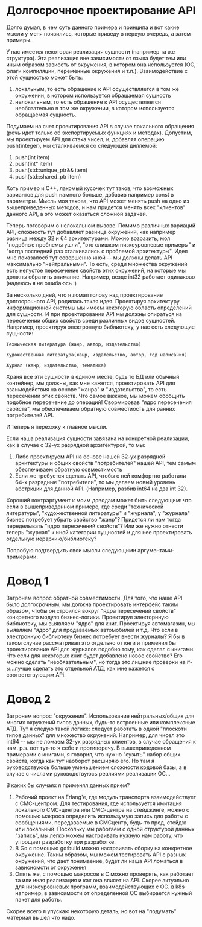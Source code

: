 # Долгосрочное проектирование API

Долго думал, в чем суть данного примера и принципа и вот какие мысли у меня появились, которые приведу в первую очередь, а затем примеры.

У нас имеется некоторая реализация сущности (например та же структура). Эта реализация вне зависимости от языка будет тем или иным образом зависеть от окружения, в котором она используется 
(ОС, флаги компиляции, переменные окружения и т.п.). Взаимодействие с этой сущностью может быть:
1) локальным, то есть обращение к API осуществляется в том же окружении, в котором используется обращаемая сущность
2) нелокальным, то есть обращение к API осуществляется необязательно в том же окружении, в котором используется обращаемая сущность.

Подумаем на счет проектирования API в случае локального обращения (речь идет только об экспортируемых функциях и методах). Допустим, мы проектируем API для стэка чисел, и, добавляя операцию
push(integer), мы сталкиваемся со следующей диллемой:
1) push(int item) 
2) push(int* item)
3) push(std::unique_ptr<int>&& item)
4) push(std::shared_ptr<int> item)

Хоть пример и С++, лакомый кусочек тут таков, что возможных вариантов для push намного больше, добавив например const в параметры. Мысль моя такова, что API может менять push на одно из 
вышеприведенных методов, и нам придется менять всех "клиентов" данного API, а это может оказаться сложной задачей.


Теперь поговорим о нелокальном вызове. Помимо различных вариаций API, сложность тут добавляет разница окружений, как например разница между 32 и 64 архитектурами. Можно возразить, мол 
"подобные проблемы ушли", "это слишком низкоуровневые примеры" и "когда последний раз сталкивались с проблемой архитектуры". Идея мне показалосб тут совершенно иной -- мы должны делать API
максимально "нейтральными". То есть, среди множества окружений есть непустое пересечение свойств этих окружений, на которые мы должны обратить внимание. Например, везде int32 работает одинаково
(надеюсь я не ошибаюсь :)


За несколько дней, что я ломал голову над проектирование долгосрочного API, родилась такая идея. Проектируя архитектуру информационной системы мы имеем некоторую область определений для сущности.
И при проектировании API мы должны опираться на пересечении общих свойств среди различных видов сущностей. Например, проектируя электронную библиотеку, у нас есть следующие сущности:

```
Техническая литература (жанр, автор, издательство)

Художественная литература(жанр, издательство, автор, год написания)

Журнал (жанр, издательство, тематика)

```

Храня все эти сущности в едином месте, будь то БД или обычный контейнер, мы должны, как мне кажется, проектировать API для взаимодействия на основе "жанра" и "издательства", то есть пересечении
этих свойств. Что самое важное, мы можем обобщить подобное пересечение до операций! Свормировав "ядро пересечения свойств", мы обеспечиваем обратную совместиость для ранних потребителей API. 


И теперь я перехожу к главное мысли. 

Если наша реализация сущности завязана на конкретной реализации, как в случае с 32-ух разрядной архитектурой, то мы:
1) Либо проектируем API на основе нашей 32-ух разрядной архитектуры и общих свойств "потребителей" нашей API, тем самым обеспечиваем обратную совместимость
2) Если же требуется сделать API, чтобы с ней комфортно работали 64-х разрядные "потребители", то мы делаем новый уровень абстркции для данной API. (Например, разбив int64 на два int 32).

Хороший контраргумент к моим доводам может быть следующим: что если в вышеприведенном примере, где среди "технической литературы", "художественной литературы" и "журнала", у "журнала" 
бизнес потребует убрать свойство "жанр"? Придется ли нам тогда переделывать "ядро пересечений свойств"? Или же нужно отнести теперь "журнал" к иной категории сущностей и для нее проектировать
отдельную иерархию/библиотеку?

Попробую подтвердить свои мысли следующими аргументами-примерами. 

# Довод 1

Затронем вопрос обратной совместимости. 
Для того, что наше API было долгосрочным, мы должна проектировать интерфейс таким образом, чтобы он строился вокруг  "ядра пересечений свойств" конкретного модуля бизнес-логики.
Проектируя электорнную библиотеку, мы выявляем "ядро" для книг. Проектируя автомагазин, мы выявляем "ядро" для продаваемых автомобилей и т.д. Что если в электронную библиотеку бизнес потребует 
внести журналы? Я бы в таком случае рассматривал это отдельно от кнги и применил бы проектирование API для журналов подобно тому, как сделал с книгами. Что если для некоторых книг будет добавлено
новое свойство? Его можно сделать "необязательным", но тогда это лишние проверки на if-ы...лучше сделать это отдельной АТД, как мне кажется с соответствующим APi.   


# Довод 2

Затронем вопрос "окружения".
Использование нейтральных/общих для многих окружений типов данных, будь-то встроенные или комплексные АТД. Тут я следую такой логике: следует работать в одной "плоскоти типов данных" для 
множество окружений. Например, для чисел это int64 -- мы не ломаем 32-ух разрядных клиентов, в случае обращения к нам. 
p.s. вот тут-то я себе и противоречу. В вышеприведенном примерами с книгами, я говорил, что нужно "сузить" набор общих свойств, когда как тут наоборот расширяю его. Но там я руководствуюсь 
больше уменьшением сложности кодовой базы, а в случае с числами руководствуюсь реалиями реализации ОС...



В каких бы случаях я применял данных прием?
1) Рабочий проект на Erlang'e, где модуль транспорта взаимодействует с СМС-центром. Для тестирования, где используется имитация локального СМС-центра или СМС-центра на стейджинге, можно
с помощью макроса определить использумую запись для работы с сообщениями, передаваемые в СМСцентр, будь-то прод, стейдж или локальный. Поскольку мы работаем с одной структурой данных "запись",
мы легко можем настраивать нужную нам работу, что упрощает разработку при разработке.
2) В Go с помощью go:build можно настраивать сборку на конкретное окружение. Таким образом, мы можем тестировать API с разных окружений, что дает понимаение, будет ли наша API ломаться в зависиомсти от окружения
3) Опять же, с помощью макросов в С можно проверять, как работает та или иная реализация и как она влияет на API. Скорее актуально для низкоуровневых программ, взаимодействующих с ОС. 
в k8s например, в зависимости от  определенной ОС выбирается нужный пакет для работы.


Скорее всего я упускаю некоторую деталь, но вот на "подумать" материал вышел что надо.
